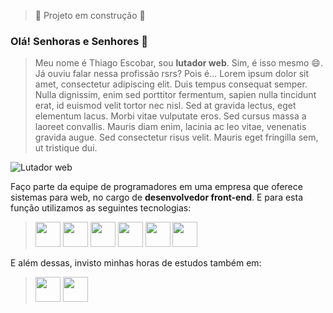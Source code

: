 > :construction: Projeto em construção :construction:


### Olá! Senhoras e Senhores 👋

> Meu nome é Thiago Escobar, sou **lutador web**. Sim, é isso mesmo 😄. Já ouviu falar nessa profissão rsrs? Pois é...
Lorem ipsum dolor sit amet, consectetur adipiscing elit. Duis tempus consequat semper. Nulla dignissim, enim sed porttitor fermentum, sapien nulla tincidunt erat, id euismod velit tortor nec nisl. Sed at gravida lectus, eget elementum lacus. Morbi vitae vulputate eros. Sed cursus massa a laoreet convallis. Mauris diam enim, lacinia ac leo vitae, venenatis gravida augue. Sed consectetur risus velit. Mauris eget fringilla sem, ut tristique dui.


![Lutador web](https://i0.wp.com/i.pinimg.com/originals/4b/0c/86/4b0c862d36e6d1b0b84f0810c2fe9a5c.jpg?resize=768%2C449&ssl=1)



Faço parte da equipe de programadores em uma empresa que oferece sistemas para web, no cargo de **desenvolvedor front-end**. E para esta função utilizamos as seguintes tecnologias:

> <img src="https://cdn.jsdelivr.net/gh/devicons/devicon/icons/linux/linux-original.svg"  width="40" height="40"/>
> <img src="https://cdn.jsdelivr.net/gh/devicons/devicon/icons/git/git-original.svg" width="40" height="40"/>
> <img src="https://cdn.jsdelivr.net/gh/devicons/devicon/icons/php/php-original.svg" width="40" height="40"/> 
> <img src="https://cdn.jsdelivr.net/gh/devicons/devicon/icons/html5/html5-original.svg" width="40" height="40"/>
> <img src="https://cdn.jsdelivr.net/gh/devicons/devicon/icons/css3/css3-original.svg" width="40" height="40"/>      
> <img src="https://cdn.jsdelivr.net/gh/devicons/devicon/icons/bootstrap/bootstrap-original.svg" width="40" height="40"/>   

E além dessas, invisto minhas horas de estudos também em:
     
> <img src="https://cdn.jsdelivr.net/gh/devicons/devicon/icons/javascript/javascript-original.svg" width="40" height="40"/>
> <img src="https://cdn.jsdelivr.net/gh/devicons/devicon/icons/vuejs/vuejs-original.svg" width="40" height="40"/>



